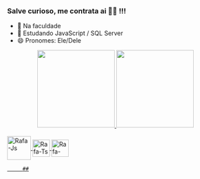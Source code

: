 ### Salve curioso, me contrata ai 👨‍💻 !!! 

- 🔭 Na faculdade
- 🌱 Estudando JavaScript / SQL Server
- 😄 Pronomes: Ele/Dele

<!--
**pedrohspassos/pedrohspassos** is a ✨ _special_ ✨ repository because its `README.md` (this file) appears on your GitHub profile.

-->
<div align="center">
  <a href="https://github.com/pedrohspassos">
  <img height="180em" src="https://github-readme-stats.vercel.app/api?username=pedrohspassos&show_icons=true&theme=dracula&include_all_commits=true&count_private=true"/>
  <img height="180em" src="https://github-readme-stats.vercel.app/api/top-langs/?username=pedrohspassos&layout=compact&langs_count=7&theme=dracula"/>
</div>

<div style="display: inline_block"><br>
  <img align="center" alt="Rafa-Js" height="55" width="55" src="https://cdn.jsdelivr.net/gh/devicons/devicon/icons/mysql/mysql-original-wordmark.svg" />
  <img align="center" alt="Rafa-Ts" height="40" width="40" src="https://cdn.jsdelivr.net/gh/devicons/devicon/icons/cplusplus/cplusplus-original.svg" />
  <img align="center" alt="Rafa-HTML" height="40" width="40" src="https://cdn.jsdelivr.net/gh/devicons/devicon/icons/javascript/javascript-original.svg" />
  <img align="right" height="150" style="border-radius:50px;"    
</div>
       
         ##
 
   
           

            
          
          
